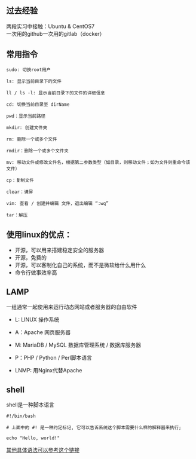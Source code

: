 ## 过去经验
两段实习中接触：Ubuntu & CentOS7 \
一次用的github一次用的gitlab（docker）

## 常用指令

```
sudo: 切换root用户

ls: 显示当前目录下的文件

ll / ls -l: 显示当前目录下的文件的详细信息

cd: 切换当前目录至 dirName

pwd：显示当前路径

mkdir: 创建文件夹

rm: 删除一个或多个文件

rmdir：删除一个或多个文件夹

mv: 移动文件或修改文件名，根据第二参数类型（如目录，则移动文件；如为文件则重命令该文件）

cp：复制文件

clear：请屏

vim: 查看 / 创建并编辑 文件，退出编辑 “:wq”

tar：解压
```

## 使用linux的优点：

- 开源，可以用来搭建稳定安全的服务器
- 开源，免费的
- 开源，可以客制化自己的系统，而不是微软给什么用什么
- 命令行做事效率高

## LAMP
一组通常一起使用来运行动态网站或者服务器的自由软件
- L: LINUX 操作系统
- A：Apache 网页服务器
- M: MariaDB / MySQL 数据库管理系统 / 数据库服务器
- P：PHP / Python / Perl脚本语言

- LNMP: 用Nginx代替Apache

## shell
shell是一种脚本语言
```shell
#!/bin/bash

# 上面中的 #! 是一种约定标记, 它可以告诉系统这个脚本需要什么样的解释器来执行;

echo "Hello, world!"
```

[其他具体语法可以参考这个链接](https://www.cnblogs.com/yinheyi/p/6648242.html)
